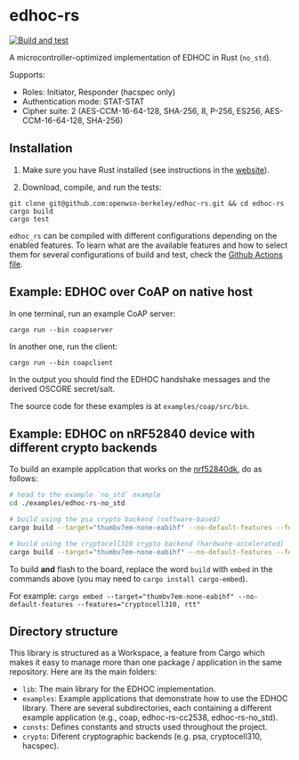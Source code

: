 # edhoc-rs

[![Build and test](https://github.com/openwsn-berkeley/edhoc-rs/actions/workflows/build-and-test.yml/badge.svg)](https://github.com/openwsn-berkeley/edhoc-rs/actions/workflows/build-and-test.yml)

A microcontroller-optimized implementation of EDHOC in Rust (`no_std`).

Supports:
* Roles: Initiator, Responder (hacspec only)
* Authentication mode: STAT-STAT
* Cipher suite: 2 (AES-CCM-16-64-128, SHA-256, 8, P-256, ES256, AES-CCM-16-64-128, SHA-256)

## Installation

1. Make sure you have Rust installed (see instructions in the [website](https://www.rust-lang.org/tools/install)).

2. Download, compile, and run the tests:
```
git clone git@github.com:openwsn-berkeley/edhoc-rs.git && cd edhoc-rs
cargo build
cargo test
```

`edhoc_rs` can be compiled with different configurations depending on the enabled features. To learn what are the available features and how to select them for several configurations of build and test, check the [Github Actions file](./.github/workflows/rust.yml).

## Example: EDHOC over CoAP on native host

In one terminal, run an example CoAP server:
```
cargo run --bin coapserver
```

In another one, run the client:
```
cargo run --bin coapclient
```

In the output you should find the EDHOC handshake messages and the derived OSCORE secret/salt.

The source code for these examples is at `examples/coap/src/bin`.

## Example: EDHOC on nRF52840 device with different crypto backends

To build an example application that works on the [nrf52840dk](https://www.nordicsemi.com/Products/Development-hardware/nrf52840-dk), do as follows:

```bash
# head to the example `no_std` example
cd ./examples/edhoc-rs-no_std

# build using the psa crypto backend (software-based)
cargo build --target="thumbv7em-none-eabihf" --no-default-features --features="crypto-psa, rtt" --release

# build using the cryptocell310 crypto backend (hardware-accelerated)
cargo build --target="thumbv7em-none-eabihf" --no-default-features --features="crypto-cryptocell310, rtt"
```

To build **and** flash to the board, replace the word `build` with `embed` in the commands above (you may need to `cargo install cargo-embed`).

For example: `cargo embed --target="thumbv7em-none-eabihf" --no-default-features --features="cryptocell310, rtt"`

## Directory structure
This library is structured as a Workspace, a feature from Cargo which makes it easy to manage more than one package / application in the same repository. Here are its the main folders:

- `lib`: The main library for the EDHOC implementation.
- `examples`: Example applications that demonstrate how to use the EDHOC library. There are several subdirectories, each containing a different example application (e.g., coap, edhoc-rs-cc2538, edhoc-rs-no_std).
- `consts`: Defines constants and structs used throughout the project.
- `crypto`: Diferent cryptographic backends (e.g. psa, cryptocell310, hacspec).
